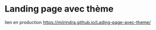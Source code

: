 Landing page avec thème
================
lien en production https://miirindra.github.io/Lading-page-avec-theme/
